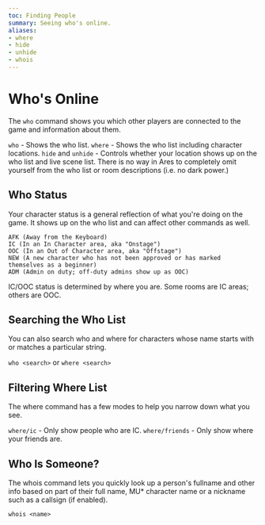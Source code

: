```yaml
---
toc: Finding People
summary: Seeing who's online.
aliases:
- where
- hide
- unhide
- whois
---
```

# Who's Online

The `who` command shows you which other players are connected to the game and information about them.

`who` - Shows the who list.
`where` - Shows the who list including character locations.
`hide` and `unhide` - Controls whether your location shows up on the who list and live scene list.
      There is no way in Ares to completely omit yourself from the who list or room descriptions (i.e. no dark power.)

## Who Status

Your character status is a general reflection of what you're doing on the game.  It shows up on the who list and can affect other commands as well.

    AFK (Away from the Keyboard)
    IC (In an In Character area, aka "Onstage")
    OOC (In an Out of Character area, aka "Offstage")
    NEW (A new character who has not been approved or has marked themselves as a beginner)
    ADM (Admin on duty; off-duty admins show up as OOC)

IC/OOC status is determined by where you are.  Some rooms are IC areas; others are OOC.

## Searching the Who List

You can also search who and where for characters whose name starts with or matches a particular string.

`who <search>` or `where <search>`
  
## Filtering Where List

The where command has a few modes to help you narrow down what you see.

`where/ic` - Only show people who are IC.
`where/friends` - Only show where your friends are.

## Who Is Someone?

The whois command lets you quickly look up a person's fullname and other info based on part of their full name, MU* character name or a nickname such as a callsign (if enabled).

`whois <name>`